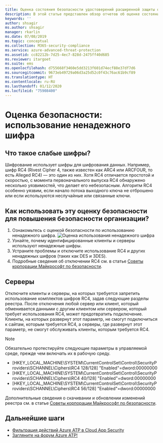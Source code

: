 ```yaml
---
title: Оценка состояния безопасности удостоверений расширенной защиты от угроз Azure с ненадежным шифром | Документация Майкрософт
description: В этой статье представлен обзор отчетов об оценке состояния безопасности удостоверений с ненадежным шифром Azure ATP.
keywords: ''
author: shsagir
ms.author: shsagir
manager: rkarlin
ms.date: 07/08/2019
ms.topic: conceptual
ms.collection: M365-security-compliance
ms.service: azure-advanced-threat-protection
ms.assetid: cc82212b-7d25-4ec7-828d-2475ff40d685
ms.reviewer: itargoet
ms.suite: ems
ms.openlocfilehash: d755668f3460e5dd3213f601d74ecf88e37df7d6
ms.sourcegitcommit: 9673eb49729a06d3a25d52c0f43c76ac61b9cf89
ms.translationtype: HT
ms.contentlocale: ru-RU
ms.lasthandoff: 01/12/2020
ms.locfileid: "75908400"
---
```

# <a name="security-assessment-weak-cipher-usage"></a>Оценка безопасности: использование ненадежного шифра


## <a name="what-are-weak-ciphers"></a>Что такое слабые шифры? 

Шифрование использует шифры для шифрования данных. Например, шифр RC4 (Rivest Cipher 4, также известен как ARC4 или ARCFOUR, то есть Alleged RC4) — это один из них. Хотя RC4 отличается простотой и скоростью, с момента первоначального выпуска RC4 обнаружено несколько уязвимостей, что делает его небезопасным. Алгоритм RC4 особенно уязвим, если начало потока выходного ключа не отброшено или если используются неслучайные или связанные ключи. 

## <a name="how-do-i-use-this-security-assessment-to-improve-my-organizational-security-posture"></a>Как использовать эту оценку безопасности для повышения безопасности организации? 

1. Ознакомьтесь с оценкой безопасности по использованию ненадежного шифра. 
    ![Оценка использования ненадежного шифра](media/atp-cas-isp-weak-cipher-2.png)
1. Узнайте, почему идентифицированные клиенты и серверы используют ненадежные шифры.   
1. Устраните проблемы и отключите использование RC4 и других ненадежных шифров (таких как DES и 3DES). 
1. Подробные сведения об отключении RC4 см. в статье [Советы корпорации Майкрософт по безопасности](https://support.microsoft.com/help/2868725/microsoft-security-advisory-update-for-disabling-rc4). 

## <a name="remediation"></a>Серверы

Отключите клиенты и серверы, на которых требуется запретить использование комплектов шифров RC4, задав следующие разделы реестра. После отключения любой сервер или клиент, который обменивается данными с другим клиентом или сервером, который требует использования RC4, может предотвратить подключение. Клиенты, на которых развернут этот параметр, не смогут подключиться к сайтам, которым требуется RC4, а серверы, где развернут этот параметр, не смогут обслуживать клиенты, которым требуется RC4.

> [!NOTE]
>Обязательно протестируйте следующие параметры в управляемой среде, прежде чем включать их в рабочую среду. 
- [HKEY_LOCAL_MACHINE\SYSTEM\CurrentControlSet\Control\SecurityProviders\SCHANNEL\Ciphers\RC4 128/128]   "Enabled"=dword:00000000 
- [HKEY_LOCAL_MACHINE\SYSTEM\CurrentControlSet\Control\SecurityProviders\SCHANNEL\Ciphers\RC4 40/128]   "Enabled"=dword:00000000
- [HKEY_LOCAL_MACHINE\SYSTEM\CurrentControlSet\Control\SecurityProviders\SCHANNEL\Ciphers\RC4 56/128]   "Enabled"=dword:00000000

Дополнительные сведения о скачивании и обновлении изменений реестра см. в статье [Советы корпорации Майкрософт по безопасности](https://docs.microsoft.com/security-updates/SecurityAdvisories/2013/2868725).


## <a name="next-steps"></a>Дальнейшие шаги
- [Фильтрация действий Azure ATP в Cloud App Security](atp-activities-filtering-mcas.md)
- [Загляните на форум Azure ATP!](https://aka.ms/azureatpcommunity)
